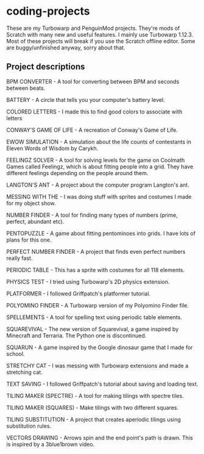 # coding-projects
These are my Turbowarp and PenguinMod projects. They're mods of Scratch with many new and useful features. I mainly use Turbowarp 1.12.3. Most of these projects will break if you use the Scratch offline editor. Some are buggy/unfinished anyway, sorry about that.

## Project descriptions
BPM CONVERTER - A tool for converting between BPM and seconds between beats.

BATTERY - A circle that tells you your computer's battery level.

COLORED LETTERS - I made this to find good colors to associate with letters

CONWAY'S GAME OF LIFE - A recreation of Conway's Game of Life.

EWOW SIMULATION - A simulation about the life counts of contestants in Eleven Words of Wisdom by Carykh.

FEELINGZ SOLVER - A tool for solving levels for the game on Coolmath Games called Feelingz, which is about fitting people into a grid. They have different feelings depending on the people around them.

LANGTON'S ANT - A project about the computer program Langton's ant.

MESSING WITH THE - I was doing stuff with sprites and costumes I made for my object show.

NUMBER FINDER - A tool for finding many types of numbers (prime, perfect, abundant etc).

PENTOPUZZLE - A game about fitting pentominoes into grids. I have lots of plans for this one.

PERFECT NUMBER FINDER - A project that finds even perfect numbers really fast.

PERIODIC TABLE - This has a sprite with costumes for all 118 elements.

PHYSICS TEST - I tried using Turbowarp's 2D physics extension.

PLATFORMER - I followed Griffpatch's platformer tutorial.

POLYOMINO FINDER - A Turbowarp version of my Polyomino Finder file.

SPELLEMENTS - A tool for spelling text using periodic table elements.

SQUAREVIVAL - The new version of Squarevival, a game inspired by Minecraft and Terraria. The Python one is discontinued. 

SQUARUN - A game inspired by the Google dinosaur game that I made for school.

STRETCHY CAT - I was messing with Turbowarp extensions and made a stretching cat.

TEXT SAVING - I followed Griffpatch's tutorial about saving and loading text.

TILING MAKER (SPECTRE) - A tool for making tilings with spectre tiles.

TILING MAKER (SQUARES) - Make tilings with two different squares.

TILING SUBSTITUTION - A project that creates aperiodic tilings using substitution rules.

VECTORS DRAWING - Arrows spin and the end point's path is drawn. This is inspired by a 3blue1brown video.
